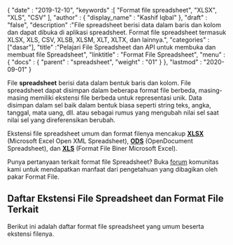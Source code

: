 {
  "date" : "2019-12-10",
  "keywords" :[ "Format file spreadsheet", "XLSX", "XLS", "CSV" ],
  "author" : {
    "display_name" : "Kashif Iqbal"
},
  "draft" : "false",
  "description" :"File spreadsheet berisi data dalam baris dan kolom dan dapat dibuka di aplikasi spreadsheet. Format file spreadsheet termasuk XLSX, XLS, CSV, XLSB, XLSM, XLT, XLTX, dan lainnya.",
  "categories" :["dasar"],
  "title" :"Pelajari File Spreadsheet dan API untuk membuka dan membuat file Spreadsheet",
  "linktitle" : "Format File Spreadsheet",
  "menu" : {
    "docs" : {
      "parent" : "spreadsheet",
      "weight" : "01"
}
},
  "lastmod" : "2020-09-01"
}

File **spreadsheet** berisi data dalam bentuk baris dan kolom. File spreadsheet dapat disimpan dalam beberapa format file berbeda, masing-masing memiliki ekstensi file berbeda untuk representasi unik. Data disimpan dalam sel baik dalam bentuk biasa seperti string teks, angka, tanggal, mata uang, dll. atau sebagai rumus yang mengubah nilai sel saat nilai sel yang direferensikan berubah.

Ekstensi file spreadsheet umum dan format filenya mencakup **[XLSX](/id/spreadsheet/xlsx/)** (Microsoft Excel Open XML Spreadsheet), **[ODS](/id/spreadsheet/ods/)** (OpenDocument Spreadsheet), dan **[XLS](/id/spreadsheet/xls/)** (Format File Biner Microsoft Excel).

Punya pertanyaan terkait format file Spreadsheet? Buka [forum](https://forum.fileformat.com/c/spreadsheet/6) komunitas kami untuk mendapatkan manfaat dari pengetahuan yang dibagikan oleh pakar Format File.

## Daftar Ekstensi File Spreadsheet dan Format File Terkait

Berikut ini adalah daftar format file spreadsheet yang umum beserta ekstensi filenya.


